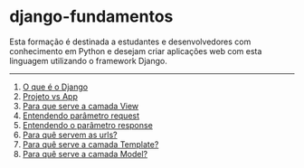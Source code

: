 # django-fundamentos
Esta formação é destinada a estudantes e desenvolvedores com conhecimento em Python e desejam criar aplicações web com esta linguagem utilizando o framework Django.

<hr>


1. [O que é o Django](questionario.md)
2. [Projeto vs App](projeto_vs_app.md)
3. [Para que serve a camada View](view.md)
4. [Entendendo parâmetro request](request.md)
4. [Entendendo o parâmetro response](response.md)
5. [Para quê servem as urls?](url.md)
6. [Para quê serve a camada Template?](templates.md)
7. [Para quê serve a camada Model?](model.png)
